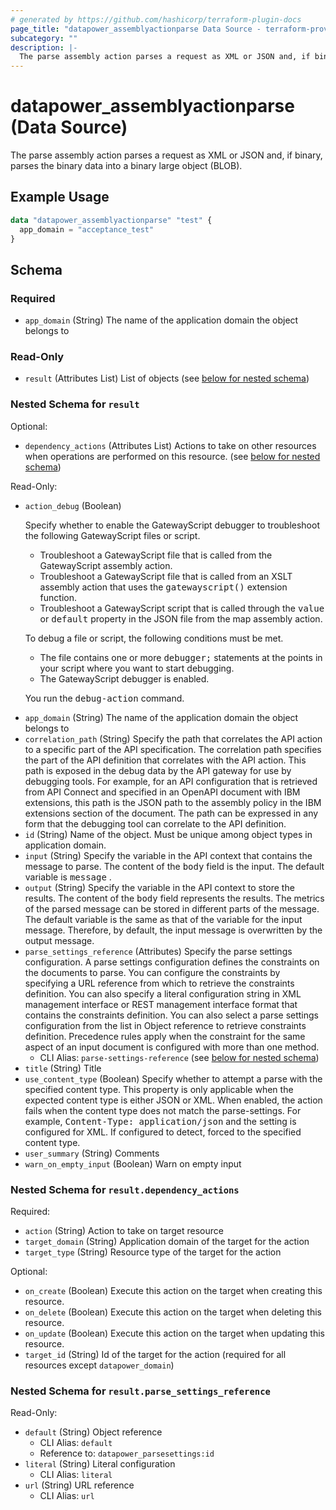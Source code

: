 ```yaml
---
# generated by https://github.com/hashicorp/terraform-plugin-docs
page_title: "datapower_assemblyactionparse Data Source - terraform-provider-datapower"
subcategory: ""
description: |-
  The parse assembly action parses a request as XML or JSON and, if binary, parses the binary data into a binary large object (BLOB).
---
```


# datapower_assemblyactionparse (Data Source)

The parse assembly action parses a request as XML or JSON and, if binary, parses the binary data into a binary large object (BLOB).

## Example Usage

```terraform
data "datapower_assemblyactionparse" "test" {
  app_domain = "acceptance_test"
}
```

<!-- schema generated by tfplugindocs -->
## Schema

### Required

- `app_domain` (String) The name of the application domain the object belongs to

### Read-Only

- `result` (Attributes List) List of objects (see [below for nested schema](#nestedatt--result))

<a id="nestedatt--result"></a>
### Nested Schema for `result`

Optional:

- `dependency_actions` (Attributes List) Actions to take on other resources when operations are performed on this resource. (see [below for nested schema](#nestedatt--result--dependency_actions))

Read-Only:

- `action_debug` (Boolean) <p>Specify whether to enable the GatewayScript debugger to troubleshoot the following GatewayScript files or script.</p><ul><li>Troubleshoot a GatewayScript file that is called from the GatewayScript assembly action.</li><li>Troubleshoot a GatewayScript file that is called from an XSLT assembly action that uses the <tt>gatewayscript()</tt> extension function.</li><li>Troubleshoot a GatewayScript script that is called through the <tt>value</tt> or <tt>default</tt> property in the JSON file from the map assembly action.</li></ul><p>To debug a file or script, the following conditions must be met.</p><ul><li>The file contains one or more <tt>debugger;</tt> statements at the points in your script where you want to start debugging.</li><li>The GatewayScript debugger is enabled.</li></ul><p>You run the <tt>debug-action</tt> command.</p>
- `app_domain` (String) The name of the application domain the object belongs to
- `correlation_path` (String) Specify the path that correlates the API action to a specific part of the API specification. The correlation path specifies the part of the API definition that correlates with the API action. This path is exposed in the debug data by the API gateway for use by debugging tools. For example, for an API configuration that is retrieved from API Connect and specified in an OpenAPI document with IBM extensions, this path is the JSON path to the assembly policy in the IBM extensions section of the document. The path can be expressed in any form that the debugging tool can correlate to the API definition.
- `id` (String) Name of the object. Must be unique among object types in application domain.
- `input` (String) Specify the variable in the API context that contains the message to parse. The content of the <tt>body</tt> field is the input. The default variable is <tt>message</tt> .
- `output` (String) Specify the variable in the API context to store the results. The content of the <tt>body</tt> field represents the results. The metrics of the parsed message can be stored in different parts of the message. The default variable is the same as that of the variable for the input message. Therefore, by default, the input message is overwritten by the output message.
- `parse_settings_reference` (Attributes) Specify the parse settings configuration. A parse settings configuration defines the constraints on the documents to parse. You can configure the constraints by specifying a URL reference from which to retrieve the constraints definition. You can also specify a literal configuration string in XML management interface or REST management interface format that contains the constraints definition. You can also select a parse settings configuration from the list in Object reference to retrieve constraints definition. Precedence rules apply when the constraint for the same aspect of an input document is configured with more than one method.
  - CLI Alias: `parse-settings-reference` (see [below for nested schema](#nestedatt--result--parse_settings_reference))
- `title` (String) Title
- `use_content_type` (Boolean) Specify whether to attempt a parse with the specified content type. This property is only applicable when the expected content type is either JSON or XML. When enabled, the action fails when the content type does not match the parse-settings. For example, <tt>Content-Type: application/json</tt> and the setting is configured for XML. If configured to detect, forced to the specified content type.
- `user_summary` (String) Comments
- `warn_on_empty_input` (Boolean) Warn on empty input

<a id="nestedatt--result--dependency_actions"></a>
### Nested Schema for `result.dependency_actions`

Required:

- `action` (String) Action to take on target resource
- `target_domain` (String) Application domain of the target for the action
- `target_type` (String) Resource type of the target for the action

Optional:

- `on_create` (Boolean) Execute this action on the target when creating this resource.
- `on_delete` (Boolean) Execute this action on the target when deleting this resource.
- `on_update` (Boolean) Execute this action on the target when updating this resource.
- `target_id` (String) Id of the target for the action (required for all resources except `datapower_domain`)


<a id="nestedatt--result--parse_settings_reference"></a>
### Nested Schema for `result.parse_settings_reference`

Read-Only:

- `default` (String) Object reference
  - CLI Alias: `default`
  - Reference to: `datapower_parsesettings:id`
- `literal` (String) Literal configuration
  - CLI Alias: `literal`
- `url` (String) URL reference
  - CLI Alias: `url`
